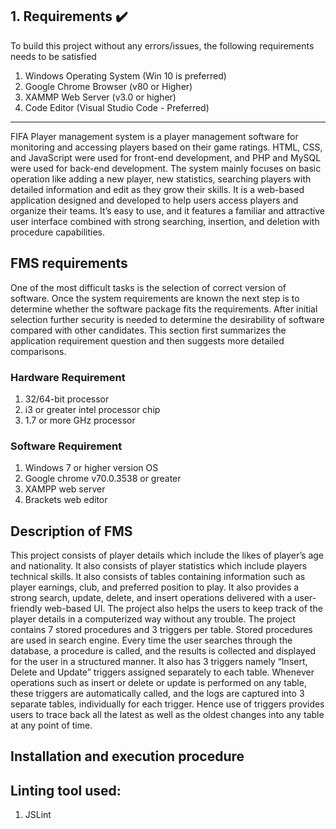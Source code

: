 
## 1. Requirements :heavy_check_mark:
To build this project without any errors/issues, the following requirements needs to be satisfied
1. Windows Operating System (Win 10 is preferred)
2. Google Chrome Browser (v80 or Higher)
3. XAMMP Web Server (v3.0 or higher)
4. Code Editor (Visual Studio Code - Preferred)
<hr>


FIFA Player management system is a player management software for monitoring and accessing players based on their  game ratings. HTML, CSS, and JavaScript were used for front-end development, and PHP and MySQL were used for back-end development. The system mainly focuses on basic operation like adding a new player, new statistics, searching players with detailed information and edit as they grow their skills. It is a web-based application designed and developed to help users access players and organize their teams. It’s easy to use, and it features a familiar and attractive user interface combined with strong searching, insertion, and deletion with procedure capabilities.

## FMS requirements
One of the most difficult tasks is the selection of correct version of software. Once the system requirements are known the next step is to determine whether the software package fits the requirements. After initial selection further security is needed to determine the desirability of software compared with other candidates. This section first summarizes the application requirement question and then suggests more detailed comparisons.

### Hardware Requirement
1. 32/64-bit processor
2. i3 or greater intel processor chip
3. 1.7 or more GHz processor
### Software Requirement

1. Windows 7 or higher version OS
2. Google chrome v70.0.3538 or greater
3. XAMPP web server
4. Brackets web editor

## Description of FMS

This project consists of player details which include the likes of player’s age and nationality. It also consists of player statistics which include players technical skills. It also consists of tables containing information such as player earnings, club, and preferred position to play. It also provides a strong search, update, delete, and insert operations delivered with a user-friendly web-based UI. The project also helps the users to keep track of the player details in a computerized way without any trouble. The project contains 7 stored procedures and 3 triggers per table. Stored procedures are used in search engine. Every time the user searches through the database, a procedure is called, and the results is collected and displayed for the user in a structured manner. It also has 3 triggers namely “Insert, Delete and Update” triggers assigned separately to each table. Whenever operations such as insert or delete or update is performed on any table, these triggers are automatically called, and the logs are captured into 3 separate tables, individually for each trigger. Hence use of triggers provides users to trace back all the latest as well as the oldest changes into any table at any point of time.

## Installation and execution procedure

## Linting tool used:
1. JSLint 
